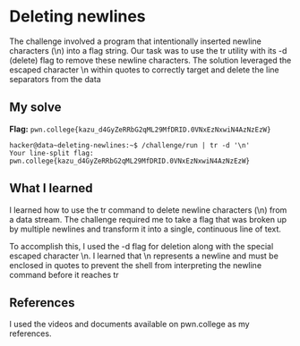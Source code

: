 # Deleting newlines
The challenge involved a program that intentionally inserted newline characters (\n) into a flag string. 
Our task was to use the tr utility with its -d (delete) flag to remove these newline characters.
The solution leveraged the escaped character \n within quotes to correctly target and delete the line separators from the data 

## My solve
**Flag:** `pwn.college{kazu_d4GyZeRRbG2qML29MfDRID.0VNxEzNxwiN4AzNzEzW}`

```
hacker@data~deleting-newlines:~$ /challenge/run | tr -d '\n'
Your line-split flag: pwn.college{kazu_d4GyZeRRbG2qML29MfDRID.0VNxEzNxwiN4AzNzEzW}
```


## What I learned
I learned how to use the tr command to delete newline characters (\n) from a data stream. The challenge required me to take a flag that was broken up by multiple newlines and transform it into a single, continuous line of text.

To accomplish this, I used the -d flag for deletion along with the special escaped character \n. I learned that \n represents a newline and must be enclosed in quotes to prevent the shell from interpreting the newline command before it reaches tr

## References 
I used the videos and documents available on pwn.college as my references.
